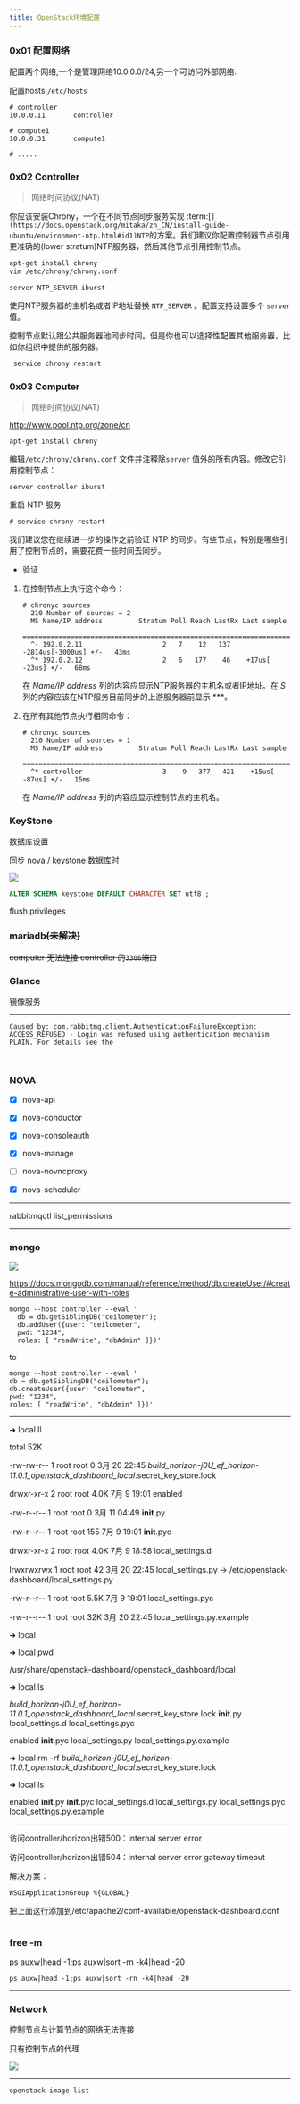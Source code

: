 ```yaml
---
title: OpenStack环境配置
---
```




### 0x01 配置网络

配置两个网络,一个是管理网络10.0.0.0/24,另一个可访问外部网络.

配置hosts,`/etc/hosts`

```
# controller
10.0.0.11       controller

# compute1
10.0.0.31       compute1

# .....
```

### 0x02 Controller

>  网络时间协议(NAT)

你应该安装Chrony，一个在不同节点同步服务实现 :term:[`](https://docs.openstack.org/mitaka/zh_CN/install-guide-ubuntu/environment-ntp.html#id1)NTP`的方案。我们建议你配置控制器节点引用更准确的(lower stratum)NTP服务器，然后其他节点引用控制节点。

```sh
apt-get install chrony
vim /etc/chrony/chrony.conf 
```

```
server NTP_SERVER iburst
```

使用NTP服务器的主机名或者IP地址替换 `NTP_SERVER` 。配置支持设置多个 `server` 值。

控制节点默认跟公共服务器池同步时间。但是你也可以选择性配置其他服务器，比如你组织中提供的服务器。

```sh
 service chrony restart
```



### 0x03 Computer

>  网络时间协议(NAT)

<http://www.pool.ntp.org/zone/cn>

```
apt-get install chrony
```

编辑``/etc/chrony/chrony.conf`` 文件并注释除``server`` 值外的所有内容。修改它引用控制节点：

```
server controller iburst

```

重启 NTP 服务

```
# service chrony restart
```

我们建议您在继续进一步的操作之前验证 NTP 的同步。有些节点，特别是哪些引用了控制节点的，需要花费一些时间去同步。

+ 验证

1. 在控制节点上执行这个命令：

   ```
   # chronyc sources
     210 Number of sources = 2
     MS Name/IP address         Stratum Poll Reach LastRx Last sample
     ===============================================================================
     ^- 192.0.2.11                    2   7    12   137  -2814us[-3000us] +/-   43ms
     ^* 192.0.2.12                    2   6   177    46    +17us[  -23us] +/-   68ms

   ```

   在 *Name/IP address* 列的内容应显示NTP服务器的主机名或者IP地址。在 *S* 列的内容应该在NTP服务目前同步的上游服务器前显示 ***。

2. 在所有其他节点执行相同命令：

   ```
   # chronyc sources
     210 Number of sources = 1
     MS Name/IP address         Stratum Poll Reach LastRx Last sample
     ===============================================================================
     ^* controller                    3    9   377   421    +15us[  -87us] +/-   15ms
   ```

   在 *Name/IP address* 列的内容应显示控制节点的主机名。




### KeyStone

数据库设置

同步 nova / keystone 数据库时

![](https://ws2.sinaimg.cn/large/006tNc79ly1fh9fyt0lybj31h90d2ag0.jpg)

```sql
ALTER SCHEMA keystone DEFAULT CHARACTER SET utf8 ;
```

 flush privileges

### mariadb~~(未解决)~~

~~computer 无法连接 controller 的`3306`端口~~



### Glance

镜像服务



---

```
Caused by: com.rabbitmq.client.AuthenticationFailureException: ACCESS_REFUSED - Login was refused using authentication mechanism PLAIN. For details see the



```







### NOVA



- [x] nova-api


- [x] nova-conductor


- [x] nova-consoleauth
- [x] nova-manage
- [ ] nova-novncproxy
- [x] nova-scheduler 


---

rabbitmqctl list_permissions 

---



### mongo

![](https://ws2.sinaimg.cn/large/006tKfTcly1fhfxvohqkdj30td073q45.jpg)

https://docs.mongodb.com/manual/reference/method/db.createUser/#create-administrative-user-with-roles

```shell
mongo --host controller --eval '
  db = db.getSiblingDB("ceilometer");
  db.addUser({user: "ceilometer",
  pwd: "1234",
  roles: [ "readWrite", "dbAdmin" ]})'

```

to

```
mongo --host controller --eval '
db = db.getSiblingDB("ceilometer");  
db.createUser({user: "ceilometer",
pwd: "1234",
roles: [ "readWrite", "dbAdmin" ]})'
```



---

➜  local ll

total 52K

-rw-rw-r-- 1 root root    0 3月  20 22:45 _build_horizon-j0U_ef_horizon-11.0.1_openstack_dashboard_local_.secret_key_store.lock

drwxr-xr-x 2 root root 4.0K 7月   9 19:01 enabled

-rw-r--r-- 1 root root    0 3月  11 04:49 __init__.py

-rw-r--r-- 1 root root  155 7月   9 19:01 __init__.pyc

drwxr-xr-x 2 root root 4.0K 7月   9 18:58 local_settings.d

lrwxrwxrwx 1 root root   42 3月  20 22:45 local_settings.py -> /etc/openstack-dashboard/local_settings.py

-rw-r--r-- 1 root root 5.5K 7月   9 19:01 local_settings.pyc

-rw-r--r-- 1 root root  32K 3月  20 22:45 local_settings.py.example

➜  local 

➜  local pwd

/usr/share/openstack-dashboard/openstack_dashboard/local

➜  local ls     

_build_horizon-j0U_ef_horizon-11.0.1_openstack_dashboard_local_.secret_key_store.lock  __init__.py   local_settings.d   local_settings.pyc

enabled                                                                                __init__.pyc  local_settings.py  local_settings.py.example

➜  local rm -rf _build_horizon-j0U_ef_horizon-11.0.1_openstack_dashboard_local_.secret_key_store.lock 

➜  local ls

enabled  __init__.py  __init__.pyc  local_settings.d  local_settings.py  local_settings.pyc  local_settings.py.example

---

访问controller/horizon出错500：internal server error

访问controller/horizon出错504：internal server error  gateway timeout

 

 

解决方案：

 

```
WSGIApplicationGroup %{GLOBAL}

```

把上面这行添加到/etc/apache2/conf-available/openstack-dashboard.conf



---

### free -m 

ps auxw|head -1;ps auxw|sort -rn -k4|head -20 

```shell
ps auxw|head -1;ps auxw|sort -rn -k4|head -20 
```

---

### Network

控制节点与计算节点的网络无法连接

只有控制节点的代理



![](https://ws3.sinaimg.cn/large/006tKfTcly1fhjmipl32fj30u20tyjt4.jpg)



---

```shell
openstack image list
```

